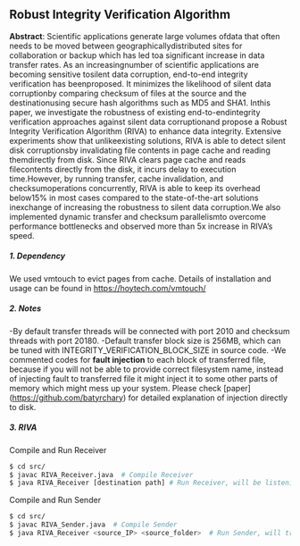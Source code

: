  ## Robust  Integrity  Verification  Algorithm
 
**Abstract**: Scientific   applications   generate   large   volumes   ofdata   that   often   needs   to   be   moved   between   geographicallydistributed  sites  for  collaboration  or  backup  which  has  led  toa  significant  increase  in  data  transfer  rates.  As  an  increasingnumber   of   scientific   applications   are   becoming   sensitive   tosilent data corruption, end-to-end integrity verification has beenproposed.  It  minimizes  the  likelihood  of  silent  data  corruptionby comparing checksum of files at the source and the destinationusing   secure   hash   algorithms   such   as   MD5   and   SHA1.   Inthis  paper,  we  investigate  the  robustness  of  existing  end-to-endintegrity  verification  approaches  against  silent  data  corruptionand  propose  a  Robust  Integrity  Verification  Algorithm  (RIVA) to enhance data integrity. Extensive experiments show that unlikeexisting  solutions,  RIVA  is  able  to  detect  silent  disk  corruptionsby  invalidating  file  contents  in  page  cache  and  reading  themdirectly  from  disk.  Since  RIVA  clears  page  cache  and  reads  filecontents directly from the disk, it incurs delay to execution time.However, by running transfer, cache invalidation, and checksumoperations concurrently, RIVA is able to keep its overhead below15%  in  most  cases  compared  to  the  state-of-the-art  solutions  inexchange  of  increasing  the  robustness  to  silent  data  corruption.We also implemented dynamic transfer and checksum parallelismto  overcome  performance  bottlenecks  and  observed  more  than 5x  increase  in  RIVA’s  speed.
 
 <!-- Source code of algorithms implemented in the [paper](https://arxiv.org/abs/1811.01161)-->
 
  ##### 1. Dependency
  
  We used vmtouch to evict pages from cache. Details of installation and usage can be found in https://hoytech.com/vmtouch/
  
  
  ##### 2. Notes
  
  -By default transfer threads will be connected with port 2010 and checksum threads with port 20180.
  -Default transfer block size is 256MB, which can be tuned with INTEGRITY_VERIFICATION_BLOCK_SIZE in source code.
  -We commented codes for **fault injection** to each block of transferred file, because if you will not be able to provide correct filesystem name, instead of injecting fault to transferred file it might inject it to some other parts of memory which might mess up your system. Please check [paper] (https://github.com/batyrchary) for detailed explanation of injection directly to disk.

 
 ##### 3. RIVA
 Compile and Run Receiver
 ```sh
 $ cd src/
$ javac RIVA_Receiver.java  # Compile Receiver
$ java RIVA_Receiver [destination path] # Run Receiver, will be listening on port 2010 and checksum thread will be connected with port 20180
```
Compile and Run Sender
 ```sh
 $ cd src/
$ javac RIVA_Sender.java  # Compile Sender
$ java RIVA_Receiver <source_IP> <source_folder>  # Run Sender, will try connecting to port 2010 
```


